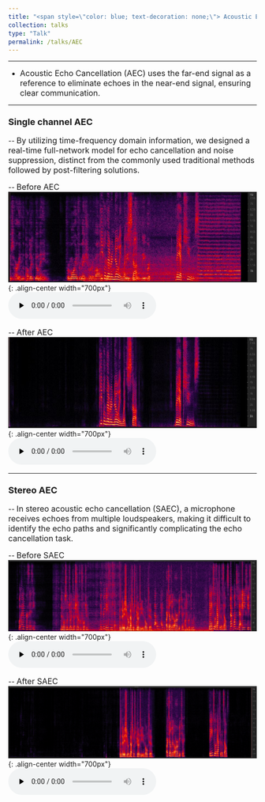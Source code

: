 ```yaml
---
title: "<span style=\"color: blue; text-decoration: none;\"> Acoustic Echo Cancellation </span>"
collection: talks
type: "Talk"
permalink: /talks/AEC
---
```

<style>
  a {
    text-decoration: none;
  }
</style>

---
- <font size=3> Acoustic Echo Cancellation (AEC) uses the far-end signal as a reference to eliminate echoes in the near-end signal, ensuring clear communication.</font>  


---
###  <font size=4> Single channel AEC </font>
-- <font size=3> By utilizing time-frequency domain information, we designed a real-time full-network model for echo cancellation and noise suppression, distinct from the commonly used traditional methods followed by post-filtering solutions.</font>  
  
-- <font size=3> Before AEC </font>  
![AEC before](/images/neaecmic.JPG){: .align-center width="700px"}
​<audio id="audio" controls="" preload="none">
      <source id="wav" src="../files/neaecmic.wav">


-- <font size=3> After AEC</font>  
![AEC before](/images/neaecout.JPG){: .align-center width="700px"}
 ​<audio id="audio" controls="" preload="none">
      <source id="wav" src="../files/neaecout.wav">

---
### <font size=4> Stereo AEC</font>
-- <font size=3> In stereo acoustic echo cancellation (SAEC), a microphone receives echoes from multiple loudspeakers, making it difficult to identify the echo paths and significantly complicating the echo cancellation task.</font>  

-- <font size=3> Before SAEC</font>  
![SAEC before](/images/saecbefore.png){: .align-center  width="700px"}
​<audio id="audio" controls="" preload="none">
      <source id="wav" src="../files/saecbefore.wav">
 

-- <font size=3> After SAEC</font>  
![SAEC before](/images/saecafter.png){: .align-center width="700px"}
​<audio id="audio" controls="" preload="none">
      <source id="wav" src="../files/saecafter.wav">
 
 

